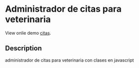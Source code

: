 # Administrador de citas para veterinaria

View onlie demo [citas](https://rodrigomp88.github.io/Administrador-citas-clases-javascript/).


## Description

administrador de citas para veterinaria con clases en javascript
